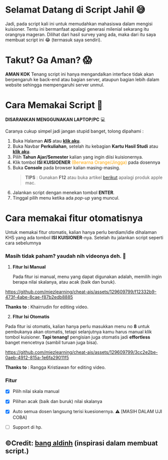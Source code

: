 # Selamat Datang di Script Jahil 😅

Jadi, pada script kali ini untuk memudahkan mahasiswa dalam mengisi kuisioner. Tentu ini bermanfaat apalagi generasi milenial sekarang itu orangnya mageran. Dilihat dari hasil survey yang ada, maka dari itu saya membuat script ini 😂 (termasuk saya sendiri).

# Takut? Ga Aman? :scream:

**AMAN KOK** Tenang script ini hanya mengandalkan interface tidak akan berpengaruh ke back-end atau bagian server, ataupun bagian lebih dalam website sehingga mempengaruhi server unmul.


# Cara Memakai Script 🤖

**DISARANKAN MENGGUNAKAN LAPTOP/PC** 💻

Caranya cukup simpel jadi jangan stupid banget, tolong dipahami :

1. Buka Halaman **AIS** atau [**klik aku**](https://ais.unmul.ac.id/).
2. Buka Navbar **Perkuliahan**, setelah itu kebagian **Kartu Hasil Studi** atau [**klik aku**](https://ais.unmul.ac.id/mahasiswa/khs).
3. Pilih **Tahun Ajar/Semester** kalian yang ingin diisi kuisionernya.
4. Klik tombol **ISI KUISIOENER** <span style="color:orange"> (Berwarna Orange/Jingga) </span> pada dosennya 
5. Buka **Console** pada browser kalian masing-masing.
   > **TIPS** : Gunakan **F12** atau buka artikel [berikut](https://sko.dev/referensi/javascript/menulis-js-pada-console-browser) apalagi produk apple mac.
6. Jalankan script dengan menekan tombol **ENTER**.
7. Tinggal pilih menu ketika ada *pop-up* yang muncul.



# Cara memakai fitur otomatisnya 

Untuk memakai fitur otomatis, kalian hanya perlu berdiam/idle dihalaman KHS yang ada tombol **ISI KUISIONER**-nya. Setelah itu jalankan script seperti cara sebelumnya

### Masih tidak paham? yaudah nih videonya deh. 😤

1. **Fitur Isi Manual**
   
   Pada fitur isi manual, menu yang dapat digunakan adalah, memilih ingin berapa nilai skalanya, atau acak (baik dan buruk).
   


https://github.com/miezlearning/cheat-ais/assets/129609799/f12332b9-473f-4abe-8cae-f87b2edb8885

**Thanks to** : Khairrudin for editing video.


2. **FItur Isi Otomatis**

Pada fitur isi otomatis, kalian hanya perlu masukkan menu no **8** untuk pembukanya akan otomatis, tetapi selanjutnya kamu harus manual klik tombol kuisioner. **Tapi tenang!** pengisian juga otomatis jadi **effortless** banget mencetnya (sambil turuan juga bisa).



https://github.com/miezlearning/cheat-ais/assets/129609799/3cc2e2be-0aeb-4912-815a-1e6fa29011f5


**Thanks to** : Rangga Kristiawan for editing video.


### Fitur
- [x] Pilih nilai skala manual
- [x] Pilihan acak (baik dan buruk) nilai skalanya 
- [x] Auto semua dosen langsung terisi kuesionernya. ⚠ [MASIH DALAM UJI COBA]
- [ ] Support di hp.










## ©Credit: [bang aldinh](https://github.com/aldinh777/cheat-sia/tree/master/source) (inspirasi dalam membuat script.)
